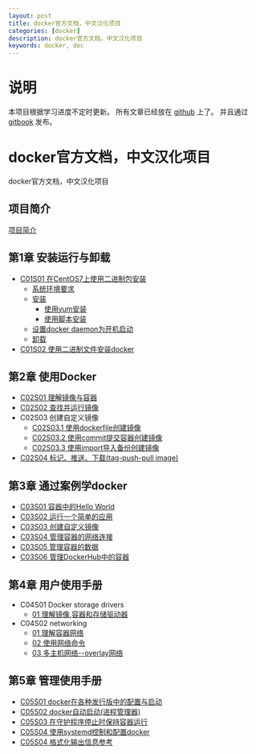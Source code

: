 ```yaml
---
layout: post
title: docker官方文档，中文汉化项目
categories: [docker]
description: docker官方文档，中文汉化项目
keywords: docker, doc
---
```


# 说明

本项目根据学习进度不定时更新。
所有文章已经放在 [github](https://github.com/octowhale/doc2cn_docker) 上了。
并且通过 [gitbook](https://octowhale.gitbooks.io/doc2cn_docker/content/) 发布。


# docker官方文档，中文汉化项目
docker官方文档，中文汉化项目

## 项目简介
[项目简介](README.md)

## 第1章 安装运行与卸载
+ [C01S01 在CentOS7上使用二进制包安装](./chapter01/01-install-docker-with-centos.md)
  + [系统环境要求](./chapter01/01-install-docker-with-centos.md#系统环境要求)
  + [安装](./chapter01/01-install-docker-with-centos.md#安装)
    + [使用yum安装](./chapter01/01-install-docker-with-centos.md#使用yum安装)
    + [使用脚本安装](./chapter01/01-install-docker-with-centos.md#使用脚本安装)
  + [设置docker daemon为开机启动](./chapter01/01-install-docker-with-centos.md#设置docker-daemon为开机启动)
  + [卸载](./chapter01/01-install-docker-with-centos.md#卸载)
+ [C01S02 使用二进制文件安装docker](./chapter01/02-installation-from-binaries.md)


## 第2章 使用Docker
+ [C02S01 理解镜像与容器](./chapter02/01-learn-about-images-containers.md)
+ [C02S02 查找并运行镜像](./chapter02/02-find-and-run-the-whalesay-image.md)
+ C02S03 创建自定义镜像
  + [C02S03.1 使用dockerfile创建镜像](./chapter02/03-build-your-own-image-with-dockerfile.md)
  + [C02S03.2 使用commit提交容器创建镜像](./chapter02/03-build-your-own-image-with-commit.md)
  + [C02S03.3 使用import导入备份创建镜像](./chapter02/03-build-your-own-image-with-import.md)
+ [C02S04 标记、推送、下载(tag-push-pull image)](./chapter02/04-tag-push-and-pull-your-image.md)


## 第3章 通过案例学docker
+ [C03S01 容器中的Hello World](./chapter03/01-hello-world-in-a-container.md)
+ [C03S02 运行一个简单的应用](./chapter03/02-run-a-simple-application.md)
+ [C03S03 创建自定义镜像](./chapter03/03-build-your-own-images.md)
+ [C03S04 管理容器的网络连接](./chapter03/04-network-containers.md)
+ [C03S05 管理容器的数据](./chapter03/05-manage-data-in-containers.md)
+ [C03S06 管理DockerHub中的容器](./chapter03/06-store-images-on-docker-hub.md)


## 第4章 用户使用手册
+ C04S01 Docker storage drivers
  + [01 理解镜像,容器和存储驱动器](./chapter04/docker_storage_drivers/01-understand-images-containers-and-storage-drivers.md)
+ C04S02 networking
  + [01 理解容器网络](./chapter04/networking/01-understand-docker-container-networks.md)
  + [02 使用网络命令](./chapter04/networking/02-work-with-network-commands.md)
  + [03 多主机网络--overlay网络](./chapter04/networking/03-get-started-with-multi-host-networking.md)


## 第5章 管理使用手册
  + [C05S01 docker在各种发行版中的配置与启动](./chapter05/01-configuring-and-running-docker-on-various-distributions.md)
  + [C05S02 docker自动启动(进程管理器)](./chapter05/02-automatically-start-containers.md)
  + [C05S03 在守护程序停止时保持容器运行](./chapter05/03-keep-containers-alive-during-daemon-downtime.md)
  + [C05S04 使用systemd控制和配置docker](./chapter05/04-control-and-configure-docker-with-systemd.md)
  + [C05S04 格式化输出信息参考](./chapter05/05-formatting-reference.md)
  